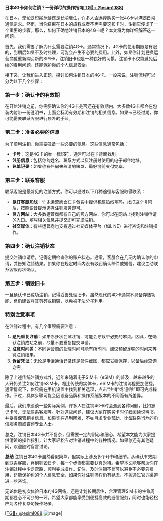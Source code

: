 **日本4G卡如何注销？一份详尽的操作指南[[TG💪+ @esim1088](https://t.me/s/esim1088)]**

在日本，无论是短期旅游还是长期居住，许多人会选择购买一张4G卡以满足日常通信需求。然而，当你结束在日本的旅程或者不再需要这张卡时，注销它便成了一个重要的步骤。那么，如何正确地注销日本的4G卡呢？本文将为你详细解答这一问题。

首先，我们需要了解为什么需要注销4G卡。通常情况下，4G卡的使用期限是有限的，到期后如果不及时处理，可能会产生不必要的费用。此外，如果你计划更换运营商或重新购买新的SIM卡，注销旧卡也是一种良好的习惯。注销卡不仅能避免后续的费用问题，还能保护你的个人信息安全。

接下来，让我们进入正题，探讨如何注销日本的4G卡。一般来说，注销流程可以分为以下几个步骤：

### **第一步：确认卡的有效期**
在开始注销之前，你需要确认你的4G卡是否还在有效期内。大多数4G卡都会在包装内附带一份说明书，上面会标明有效期和注销的相关信息。如果卡已经过期，你可能需要联系客服进行额外的手续。

### **第二步：准备必要的信息**
为了顺利注销，你需要准备一些必要的信息。这些信息通常包括：
- **卡号**：这是4G卡的唯一标识符，通常可以在卡背面找到。
- **注册信息**：包括你的姓名、联系方式以及注册时使用的电子邮件地址。
- **账单记录**：如果你有任何未结清的账单，最好提前支付完毕。

### **第三步：联系客服**
联系客服是最常见的注销方式。你可以通过以下几种途径与客服取得联系：
- **拨打客服热线**：许多运营商会在卡包装中提供客服热线号码。拨打这个号码后，按照语音提示选择注销服务即可。
- **官方网站**：大多数运营商都有自己的官方网站，你可以在网站上找到注销申请的入口。填写相关信息并提交即可完成注销。
- **社交媒体**：有些运营商也支持通过社交媒体平台（如LINE）进行咨询和注销操作。

### **第四步：确认注销状态**
提交注销申请后，记得定期检查你的账户状态。通常，客服会在几天内确认你的申请，并告知注销结果。如果你在规定时间内没有收到确认邮件或短信，建议主动联系客服再次确认。

### **第五步：销毁旧卡**
一旦确认卡已成功注销，记得妥善处理旧卡。虽然现代的4G卡通常不具备存储功能，但仍建议将其剪碎或销毁，以免被不法分子利用。

### **特别注意事项**
在注销过程中，有几个事项需要注意：
1. **避免重复注销**：如果你多次尝试注销，可能会导致不必要的麻烦。因此，在确认注销成功之前，尽量不要重复提交申请。
2. **注意时间差**：不同运营商的处理时间可能有所不同，建议预留足够的时间来等待注销结果。
3. **保留凭证**：无论是电话通话记录还是邮件截图，都应妥善保存，以备后续查询之需。

除了上述传统注销方式外，近年来随着电子SIM卡（eSIM）的普及，越来越多的人开始关注如何注销eSIM卡。相比传统的实体卡，eSIM卡的注销流程更加便捷。通常情况下，你只需在手机设置中找到相关选项，点击“注销”或“删除”即可完成操作。不过，具体步骤可能会因设备品牌和操作系统版本的不同而有所差异。

最后，我们来谈谈一些实际案例。许多人在注销4G卡时会遇到各种问题，比如忘记卡号、无法联系客服等。针对这些问题，建议大家在购买卡时仔细阅读说明书，并妥善保管相关信息。如果实在遇到困难，不妨寻求专业帮助，比如联系当地的电信服务商或咨询专业人士。

总之，注销日本4G卡并不复杂，但需要一定的耐心和细心。希望本文能为大家提供清晰的操作指引，让大家轻松应对注销过程中的各种情况。如果你还有其他疑问，欢迎随时留言讨论。

**总结**
注销日本4G卡虽然看似简单，但实际上涉及多个环节和细节。从确认有效期到联系客服，再到销毁旧卡，每一个步骤都需要认真对待。希望本文能够帮助你在注销过程中少走弯路，顺利完成操作。记住，及时注销不仅可以避免不必要的费用，还能保护你的个人信息安全。如果你对注销流程仍有疑虑，不妨通过官方渠道进一步咨询。

无论你是初次体验日本的4G网络，还是计划长期居住，合理管理SIM卡的生命周期都是必不可少的一环。希望大家都能享受到便捷高效的通信服务，同时也能轻松应对各种复杂的操作场景。

[[TG💪+ @esim1088](https://t.me/s/esim1088) ![Image](https://i.postimg.cc/4NQfJmqS/Snipaste-2025-05-13-00-14-12.png)]